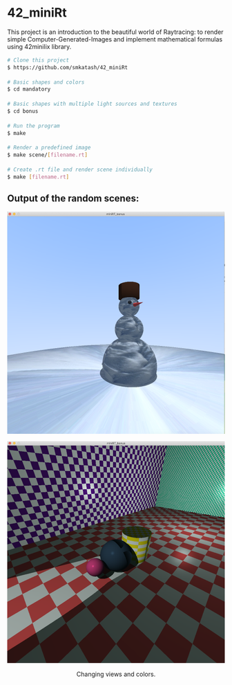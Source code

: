 # 42_miniRt
This project is an introduction to the beautiful world of Raytracing: to render simple Computer-Generated-Images and implement mathematical formulas using 42minilix library.


```bash
# Clone this project
$ https://github.com/smkatash/42_miniRt

# Basic shapes and colors
$ cd mandatory

# Basic shapes with multiple light sources and textures
$ cd bonus

# Run the program
$ make

# Render a predefined image
$ make scene/[filename.rt]

# Create .rt file and render scene individually
$ make [filename.rt]

```

## Output of the random scenes:

<p align="center">
  <img width="800" src="https://github.com/smkatash/42_miniRt/blob/main/rendered_img/snowman.png">
</p>
<p align="center">
   <img width="600" alt="image" src="https://github.com/smkatash/42_miniRt/blob/main/rendered_img/checkerboard.png" />   
    <p align="center">Changing views and colors.</p>
</p>

